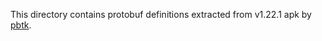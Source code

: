 This directory contains protobuf definitions extracted from v1.22.1 apk by [pbtk](https://github.com/marin-m/pbtk).
